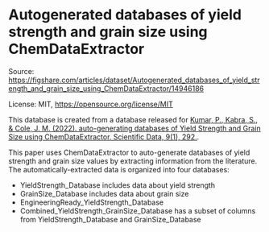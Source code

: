 # Autogenerated databases of yield strength and grain size using ChemDataExtractor

Source: https://figshare.com/articles/dataset/Autogenerated_databases_of_yield_strength_and_grain_size_using_ChemDataExtractor/14946186

License: MIT, https://opensource.org/license/MIT

This database is created from a database released for [Kumar, P., Kabra, S., & Cole, J. M. (2022). auto-generating databases of Yield Strength and Grain Size using ChemDataExtractor. Scientific Data, 9(1), 292.](https://www.nature.com/articles/s41597-022-01301-w).

This paper uses ChemDataExtractor to auto-generate databases of yield strength and grain size values by extracting information from the literature. The automatically-extracted data is organized into four databases:

- YieldStrength_Database includes data about yield strength
- GrainSize_Database includes data about grain size
- EngineeringReady_YieldStrength_Database
- Combined_YieldStrength_GrainSize_Database has a subset of columns from YieldStrength_Database and GrainSize_Database